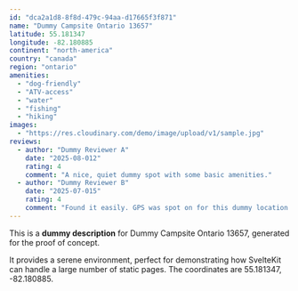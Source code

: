 ```yaml
---
id: "dca2a1d8-8f8d-479c-94aa-d17665f3f871"
name: "Dummy Campsite Ontario 13657"
latitude: 55.181347
longitude: -82.180885
continent: "north-america"
country: "canada"
region: "ontario"
amenities:
  - "dog-friendly"
  - "ATV-access"
  - "water"
  - "fishing"
  - "hiking"
images:
  - "https://res.cloudinary.com/demo/image/upload/v1/sample.jpg"
reviews:
  - author: "Dummy Reviewer A"
    date: "2025-08-012"
    rating: 4
    comment: "A nice, quiet dummy spot with some basic amenities."
  - author: "Dummy Reviewer B"
    date: "2025-07-015"
    rating: 4
    comment: "Found it easily. GPS was spot on for this dummy location."
---
```


This is a **dummy description** for Dummy Campsite Ontario 13657, generated for the proof of concept.

It provides a serene environment, perfect for demonstrating how SvelteKit can handle a large number of static pages. The coordinates are 55.181347, -82.180885.
